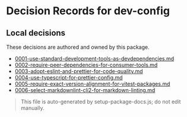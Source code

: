 # Decision Records for dev-config

## Local decisions

These decisions are authored and owned by this package.

- [0001-use-standard-development-tools-as-devdependencies.md](./0001-use-standard-development-tools-as-devdependencies.md)
- [0002-require-peer-dependencies-for-consumer-tools.md](./0002-require-peer-dependencies-for-consumer-tools.md)
- [0003-adopt-eslint-and-prettier-for-code-quality.md](./0003-adopt-eslint-and-prettier-for-code-quality.md)
- [0004-use-typescript-for-prettier-config.md](./0004-use-typescript-for-prettier-config.md)
- [0005-require-exact-version-alignment-for-vitest-packages.md](./0005-require-exact-version-alignment-for-vitest-packages.md)
- [0006-select-markdownlint-cli2-for-markdown-linting.md](./0006-select-markdownlint-cli2-for-markdown-linting.md)

> This file is auto-generated by setup-package-docs.js; do not edit manually.
